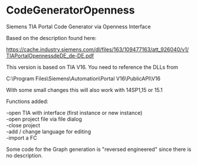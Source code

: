 # CodeGeneratorOpenness
Siemens TIA Portal Code Generator via Openness Interface

Based on the description found here:

https://cache.industry.siemens.com/dl/files/163/109477163/att_926040/v1/TIAPortalOpennessdeDE_de-DE.pdf


This version is based on TIA V16. You need to reference the DLLs from

C:\Program Files\Siemens\Automation\Portal V16\PublicAPI\V16

With some small changes this will also work with 14SP1,15 or 15.1

Functions added:<br>

-open TIA with interface (first instance or new instance)<br>
-open project file via file dialog<br>
-close project<br>
-add / change language for editing<br>
-import a FC<br>





Some code for the Graph generation is "reversed engineered" since there is no description.

